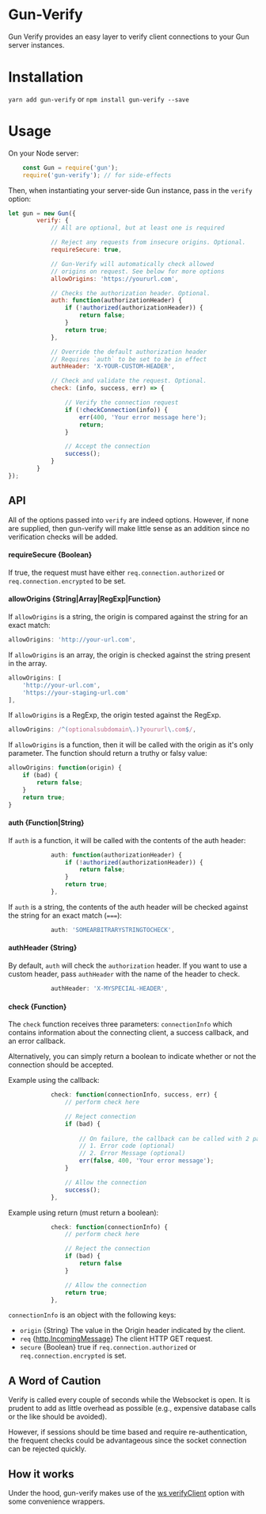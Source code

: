 # Gun-Verify

Gun Verify provides an easy layer to verify client connections to your Gun server instances.

# Installation

`yarn add gun-verify` or `npm install gun-verify --save`

# Usage

On your Node server:

```javascript
    const Gun = require('gun');
    require('gun-verify'); // for side-effects
```

Then, when instantiating your server-side Gun instance, pass in the `verify` option:

```javascript
let gun = new Gun({
        verify: {
            // All are optional, but at least one is required

            // Reject any requests from insecure origins. Optional.
            requireSecure: true,

            // Gun-Verify will automatically check allowed
            // origins on request. See below for more options
            allowOrigins: 'https://yoururl.com',

            // Checks the authorization header. Optional.
            auth: function(authorizationHeader) {
                if (!authorized(authorizationHeader)) {
                    return false;
                }
                return true;
            },

            // Override the default authorization header
            // Requires `auth` to be set to be in effect
            authHeader: 'X-YOUR-CUSTOM-HEADER',

            // Check and validate the request. Optional.
            check: (info, success, err) => {

                // Verify the connection request
                if (!checkConnection(info)) {
                    err(400, 'Your error message here');
                    return;
                }

                // Accept the connection
                success();
            }
        }
});
```

## API

All of the options passed into `verify` are indeed options. However, if none are supplied, then gun-verify will make little sense as an addition since no verification checks will be added.

#### requireSecure {Boolean}

If true, the request must have either `req.connection.authorized` or `req.connection.encrypted` to be set.

#### allowOrigins {String|Array|RegExp|Function}

If `allowOrigins` is a string, the origin is compared against the string for an exact match:

```javascript
allowOrigins: 'http://your-url.com',
```

If `allowOrigins` is an array, the origin is checked against the string present in the array.

```javascript
allowOrigins: [
    'http://your-url.com',
    'https://your-staging-url.com'
],
```

If `allowOrigins` is a RegExp, the origin tested against the RegExp.

```javascript
allowOrigins: /^(optionalsubdomain\.)?yoururl\.com$/,
```

If `allowOrigins` is a function, then it will be called with the origin as it's only parameter. The function should return a truthy or falsy value:
```javascript
allowOrigins: function(origin) {
    if (bad) {
        return false;
    }
    return true;
}
```

#### auth {Function|String}

If `auth` is a function, it will be called with the contents of the auth header:

```javascript
            auth: function(authorizationHeader) {
                if (!authorized(authorizationHeader)) {
                    return false;
                }
                return true;
            },
```

If `auth` is a string, the contents of the auth header will be checked against the string for an exact match (`===`):

```javascript
            auth: 'SOMEARBITRARYSTRINGTOCHECK',
```

#### authHeader {String}

By default, `auth` will check the `authorization` header. If you want to use a custom header, pass `authHeader` with the name of the header to check.

```javascript
            authHeader: 'X-MYSPECIAL-HEADER',
```

#### check {Function}

The `check` function receives three parameters: `connectionInfo` which contains information about the connecting client, a success callback, and an error callback.

Alternatively, you can simply return a boolean to indicate whether or not the connection should be accepted.

Example using the callback:
```javascript
            check: function(connectionInfo, success, err) {
                // perform check here

                // Reject connection
                if (bad) {
    
                    // On failure, the callback can be called with 2 parameters:
                    // 1. Error code (optional)
                    // 2. Error Message (optional)
                    err(false, 400, 'Your error message');
                }

                // Allow the connection
                success();
            },
```

Example using return (must return a boolean):
```javascript
            check: function(connectionInfo) {
                // perform check here

                // Reject the connection
                if (bad) {
                    return false
                }

                // Allow the connection
                return true;
            },
```

`connectionInfo` is an object with the following keys: 
* `origin` {String} The value in the Origin header indicated by the client.
* `req` {[http.IncomingMessage](https://nodejs.org/api/http.html#http_class_http_incomingmessage)} The client HTTP GET request.
* `secure` {Boolean} true if `req.connection.authorized` or `req.connection.encrypted` is set.

## A Word of Caution

Verify is called every couple of seconds while the Websocket is open. It is prudent to add as little overhead as possible (e.g., expensive database calls or the like should be avoided). 

However, if sessions should be time based and require re-authentication, the frequent checks could be advantageous since the socket connection can be rejected quickly.

## How it works

Under the hood, gun-verify makes use of the [ws verifyClient](https://github.com/websockets/ws/blob/master/doc/ws.md) option with some convenience wrappers.